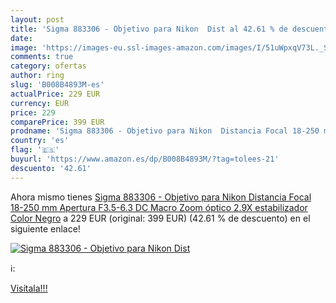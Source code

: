 ```yaml
---
layout: post
title: 'Sigma 883306 - Objetivo para Nikon  Dist al 42.61 % de descuento'
date: 
image: 'https://images-eu.ssl-images-amazon.com/images/I/51uWpxqV73L._SL200_.jpg'
comments: true
category: ofertas
author: ring
slug: 'B008B4893M-es'
actualPrice: 229 EUR
currency: EUR
price: 229
comparePrice: 399 EUR
prodname: 'Sigma 883306 - Objetivo para Nikon  Distancia Focal 18-250 mm  Apertura F3.5-6.3 DC Macro  Zoom óptico 2.9X  estabilizador   Color Negro'
country: 'es'
flag: '🇪🇸'
buyurl: 'https://www.amazon.es/dp/B008B4893M/?tag=tolees-21'
descuento: '42.61'
---
```


Ahora mismo tienes [Sigma 883306 - Objetivo para Nikon  Distancia Focal 18-250 mm  Apertura F3.5-6.3 DC Macro  Zoom óptico 2.9X  estabilizador   Color Negro](https://www.amazon.es/dp/B008B4893M/?tag=tolees-21) a 229 EUR (original: 399 EUR) (42.61 %  de descuento) en el siguiente enlace!

[![Sigma 883306 - Objetivo para Nikon  Dist](https://images-eu.ssl-images-amazon.com/images/I/51uWpxqV73L._SL200_.jpg)](https://www.amazon.es/dp/B008B4893M/?tag=tolees-21)

ℹ️:


[Visítala!!!](https://www.amazon.es/dp/B008B4893M/?tag=tolees-21)
